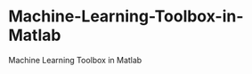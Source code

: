 Machine-Learning-Toolbox-in-Matlab
==================================

Machine Learning Toolbox in Matlab